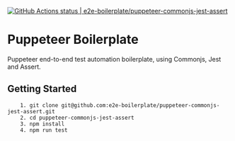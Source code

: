 [![GitHub Actions status | e2e-boilerplate/puppeteer-commonjs-jest-assert](https://github.com/e2e-boilerplate/puppeteer-commonjs-jest-assert/workflows/puppeteer-commonjs-jest-assert/badge.svg)](https://github.com/e2e-boilerplate/puppeteer-commonjs-jest-assert/actions?workflow=puppeteer-commonjs-jest-assert)

# Puppeteer Boilerplate

Puppeteer end-to-end test automation boilerplate, using Commonjs, Jest and Assert.

## Getting Started

    	1. git clone git@github.com:e2e-boilerplate/puppeteer-commonjs-jest-assert.git
    	2. cd puppeteer-commonjs-jest-assert
    	3. npm install
    	4. npm run test
